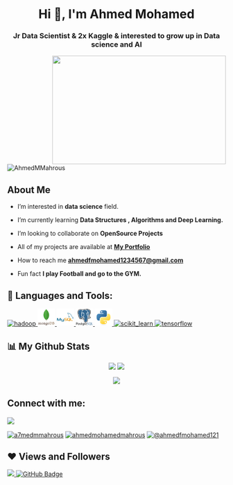

<h1 align="center">Hi 👋,  I'm Ahmed Mohamed</h1>
<h3 align="center"> Jr Data Scientist & 2x Kaggle & interested to grow up in Data science and AI  </h3>
<img align="right" height="250" width="400" src="https://media.giphy.com/media/13HgwGsXF0aiGY/giphy.gif" />

<p align="left"> <img src="https://komarev.com/ghpvc/?username=AhmedMMahrous&label=Profile%20views&color=0e75b6&style=flat" alt="AhmedMMahrous" /> </p>


##  About Me

-  I’m interested in **data science** field.

-  I’m currently learning **Data Structures , Algorithms and Deep Learning.**

-  I’m looking to collaborate on **OpenSource Projects**

-  All of my projects are available at **[My Portfolio](https://www.kaggle.com/ahmedmohamedmahrous)**

-  How to reach me **ahmedfmohamed1234567@gmail.com**

-  Fun fact **I play Football and go to the GYM.**

## 🚀 Languages and Tools:

<p align="left"> <a href="https://hadoop.apache.org/" target="_blank"> <img src="https://www.vectorlogo.zone/logos/apache_hadoop/apache_hadoop-icon.svg" alt="hadoop" width="40" height="40"/> </a> <a href="https://www.mongodb.com/" target="_blank"> <img src="https://raw.githubusercontent.com/devicons/devicon/master/icons/mongodb/mongodb-original-wordmark.svg" alt="mongodb" width="40" height="40"/> </a> <a href="https://www.mysql.com/" target="_blank"> <img src="https://raw.githubusercontent.com/devicons/devicon/master/icons/mysql/mysql-original-wordmark.svg" alt="mysql" width="40" height="40"/> </a> <a href="https://www.postgresql.org" target="_blank"> <img src="https://raw.githubusercontent.com/devicons/devicon/master/icons/postgresql/postgresql-original-wordmark.svg" alt="postgresql" width="40" height="40"/> </a> <a href="https://www.python.org" target="_blank"> <img src="https://raw.githubusercontent.com/devicons/devicon/master/icons/python/python-original.svg" alt="python" width="40" height="40"/> </a> <a href="https://scikit-learn.org/" target="_blank"> <img src="https://upload.wikimedia.org/wikipedia/commons/0/05/Scikit_learn_logo_small.svg" alt="scikit_learn" width="40" height="40"/> </a> <a href="https://www.tensorflow.org" target="_blank"> <img src="https://www.vectorlogo.zone/logos/tensorflow/tensorflow-icon.svg" alt="tensorflow" width="40" height="40"/> </a> </p>


## 📊 My Github Stats
<p align="center">
  <img width="48%" src="https://github-readme-stats.vercel.app/api?username=AhmedMMahrous&show_icons=true&theme=tokyonight" />
  <img width="48%" src="https://github-readme-streak-stats.herokuapp.com/?user=AhmedMMahrous&theme=tokyonight" />
</p>


<p align="center">
<img width="48%" src ="https://activity-graph.herokuapp.com/graph?username=AhmedMMahrous&bg_color=ffffff&color=0400ff&line=0400ff&point=03d3d&area=true&hide_border=true" >
    
</p>





## Connect with me:
<p align="left">

<a href = "https://www.linkedin.com/in/ahmed-mohamed-mahrous-19304517b/"><img align="center" src="https://img.icons8.com/fluent/48/000000/linkedin.png" /></a>
  <p>
<a href="https://twitter.com/a7medmmahrous" target="blank"><img align="center" src="https://raw.githubusercontent.com/rahuldkjain/github-profile-readme-generator/master/src/images/icons/Social/twitter.svg" alt="a7medmmahrous" height="30" width="40" /></a>
<a href="https://kaggle.com/ahmedmohamedmahrous" target="blank"><img align="center" src="https://raw.githubusercontent.com/rahuldkjain/github-profile-readme-generator/master/src/images/icons/Social/kaggle.svg" alt="ahmedmohamedmahrous" height="30" width="40" /></a>
<a href="https://www.hackerrank.com/ahmedfmohamed121" target="blank"><img align="center" src="https://raw.githubusercontent.com/rahuldkjain/github-profile-readme-generator/master/src/images/icons/Social/hackerrank.svg" alt="@ahmedfmohamed121" height="30" width="40" /></a>
</p>

</p>

## ❤ Views and Followers
<a href="https://github.com/Meghna-DAS/github-profile-views-counter">
    <img src="https://komarev.com/ghpvc/?username=AhmedMMahrous">
</a>
<a href="https://github.com/AhmedMMahrous?tab=followers"><img src="https://img.shields.io/github/followers/AhmedMMahrous?label=Followers&style=social" alt="GitHub Badge"></a>
